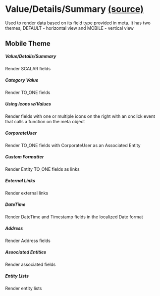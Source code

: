 Value/Details/Summary [(source)](https://github.com/bullhorn/novo-elements/blob/master/projects/novo-elements/src/elements/value)
==========================================================================================================

Used to render data based on its field type provided in meta. It has two themes, DEFAULT \- horizontal view and MOBILE \- vertical view

Mobile Theme
------------

##### Value/Details/Summary

Render SCALAR fields

<code-example example="basic-value"></code-example>

##### Category Value

Render TO\_ONE fields

<code-example example="category-value"></code-example>

##### Using Icons w/Values

Render fields with one or multiple icons on the right with an onclick event that calls a function on the meta object

<code-example example="icon-value"></code-example>

##### CorporateUser

Render TO\_ONE fields with CorporateUser as an Associated Entity

<code-example example="corporate-user-value"></code-example>

##### Custom Formatter

Render Entity TO\_ONE fields as links

<code-example example="formatter-value"></code-example>

##### External Links

Render external links

<code-example example="external-link-value"></code-example>

##### DateTime

Render DateTime and Timestamp fields in the localized Date format

<code-example example="date-time-value"></code-example>

##### Address

Render Address fields

<code-example example="address-value"></code-example>

##### Associated Entities

Render associated fields

<code-example example="associated-value"></code-example>

##### Entity Lists

Render entity lists

<code-example example="entity-list-value"></code-example>
